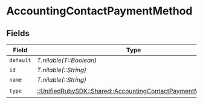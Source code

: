 # AccountingContactPaymentMethod


## Fields

| Field                                                                                                                     | Type                                                                                                                      | Required                                                                                                                  | Description                                                                                                               |
| ------------------------------------------------------------------------------------------------------------------------- | ------------------------------------------------------------------------------------------------------------------------- | ------------------------------------------------------------------------------------------------------------------------- | ------------------------------------------------------------------------------------------------------------------------- |
| `default`                                                                                                                 | *T.nilable(T::Boolean)*                                                                                                   | :heavy_minus_sign:                                                                                                        | N/A                                                                                                                       |
| `id`                                                                                                                      | *T.nilable(::String)*                                                                                                     | :heavy_minus_sign:                                                                                                        | N/A                                                                                                                       |
| `name`                                                                                                                    | *T.nilable(::String)*                                                                                                     | :heavy_minus_sign:                                                                                                        | N/A                                                                                                                       |
| `type`                                                                                                                    | [::UnifiedRubySDK::Shared::AccountingContactPaymentMethodType](../../models/shared/accountingcontactpaymentmethodtype.md) | :heavy_check_mark:                                                                                                        | N/A                                                                                                                       |